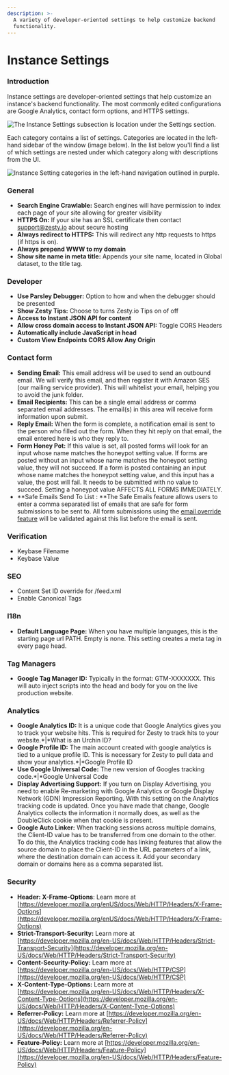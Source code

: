 ```yaml
---
description: >-
  A variety of developer-oriented settings to help customize backend
  functionality.
---
```


# Instance Settings

### Introduction

Instance settings are developer-oriented settings that help customize an instance's backend functionality. The most commonly edited configurations are Google Analytics, contact form options, and HTTPS settings.&#x20;

![The Instance Settings subsection is location under the Settings section.](../../../.gitbook/assets/instance-settings.png)

Each category contains a list of settings. Categories are located in the left-hand sidebar of the window (image below). In the list below you'll find a list of which settings are nested under which category along with descriptions from the UI.

![Instance Setting categories in the left-hand navigation outlined in purple.](<../../../.gitbook/assets/instance-settings (1).png>)

### **General**

* **Search Engine Crawlable:** Search engines will have permission to index each page of your site allowing for greater visibility
* **HTTPS On:** If your site has an SSL certificate then contact support@zesty.io about secure hosting
* **Always redirect to HTTPS:** This will redirect any http requests to https (if https is on).
* **Always prepend WWW to my domain**
* **Show site name in meta title:** Appends your site name, located in Global dataset, to the title tag.

### **Developer**&#x20;

* **Use Parsley Debugger:** Option to how and when the debugger should be presented&#x20;
* **Show Zesty Tips:** Choose to turns Zesty.io Tips on of off
* **Access to Instant JSON API for content**
* **Allow cross domain access to Instant JSON API:** Toggle CORS Headers
* **Automatically include JavaScript in head**
* **Custom View Endpoints CORS Allow Any Origin**

### **Contact form**

* **Sending Email:** This email address will be used to send an outbound email. We will verify this email, and then register it with Amazon SES (our mailing service provider). This will whitelist your email, helping you to avoid the junk folder.
* **Email Recipients:** This can be a single email address or comma separated email addresses. The email(s) in this area will receive form information upon submit.
* **Reply Email:** When the form is complete, a notification email is sent to the person who filled out the form. When they hit reply on that email, the email entered here is who they reply to.
* **Form Honey Pot:** If this value is set, all posted forms will look for an input whose name matches the honeypot setting value. If forms are posted without an input whose name matches the honeypot setting value, they will not succeed. If a form is posted containing an input whose name matches the honeypot setting value, and this input has a value, the post will fail. It needs to be submitted with no value to succeed. Setting a honeypot value AFFECTS ALL FORMS IMMEDIATELY.
* **Safe Emails Send To List : **The Safe Emails feature allows users to enter a comma separated list of emails that are safe for form submissions to be sent to.  All form submissions using the [email override feature](https://zesty.org/guides/how-to-create-a-lead-form#email-override-setting-a-specific-form-to-notify-a-different-email-than-the-one-in-settings) will be validated against this list before the email is sent.&#x20;

### **Verification**&#x20;

* Keybase Filename
* Keybase Value

### **SEO**&#x20;

* Content Set ID override for /feed.xml
* Enable Canonical Tags

### **I18n**

* **Default Language Page:** When you have multiple languages, this is the starting page url PATH. Empty is none. This setting creates a meta tag in every page head.

### **Tag Managers**

* **Google Tag Manager ID:** Typically in the format: GTM-XXXXXXX. This will auto inject scripts into the head and body for you on the live production website.

### **Analytics**

* **Google Analytics ID:** It is a unique code that Google Analytics gives you to track your website hits. This is required for Zesty to track hits to your website.\*|\*What is an Urchin ID?
* **Google Profile ID:** The main account created with google analytics is tied to a unique profile ID. This is necessary for Zesty to pull data and show your analytics.\*|\*Google Profile ID
* **Use Google Universal Code:** The new version of Googles tracking code.\*|\*Google Universal Code
* **Display Advertising Support:** If you turn on Display Advertising, you need to enable Re-marketing with Google Analytics or Google Display Network (GDN) Impression Reporting. With this setting on the Analytics tracking code is updated. Once you have made that change, Google Analytics collects the information it normally does, as well as the DoubleClick cookie when that cookie is present.
* **Google Auto Linker:** When tracking sessions across multiple domains, the Client-ID value has to be transferred from one domain to the other. To do this, the Analytics tracking code has linking features that allow the source domain to place the Client-ID in the URL parameters of a link, where the destination domain can access it. Add your secondary domain or domains here as a comma separated list.

### Security

* **Header: X-Frame-Options**: Learn more at [https://developer.mozilla.org/enUS/docs/Web/HTTP/Headers/X-Frame-Options](https://developer.mozilla.org/enUS/docs/Web/HTTP/Headers/X-Frame-Options)
* **Strict-Transport-Security:** Learn more at [https://developer.mozilla.org/en-US/docs/Web/HTTP/Headers/Strict-Transport-Security](https://developer.mozilla.org/en-US/docs/Web/HTTP/Headers/Strict-Transport-Security)
* **Content-Security-Policy:** Learn more at [https://developer.mozilla.org/en-US/docs/Web/HTTP/CSP](https://developer.mozilla.org/en-US/docs/Web/HTTP/CSP)
* **X-Content-Type-Options:** Learn more at [https://developer.mozilla.org/en-US/docs/Web/HTTP/Headers/X-Content-Type-Options](https://developer.mozilla.org/en-US/docs/Web/HTTP/Headers/X-Content-Type-Options)
* **Referrer-Policy:** Learn more at [https://developer.mozilla.org/en-US/docs/Web/HTTP/Headers/Referrer-Policy](https://developer.mozilla.org/en-US/docs/Web/HTTP/Headers/Referrer-Policy)
* **Feature-Policy:** Learn more at [https://developer.mozilla.org/en-US/docs/Web/HTTP/Headers/Feature-Policy](https://developer.mozilla.org/en-US/docs/Web/HTTP/Headers/Feature-Policy)
